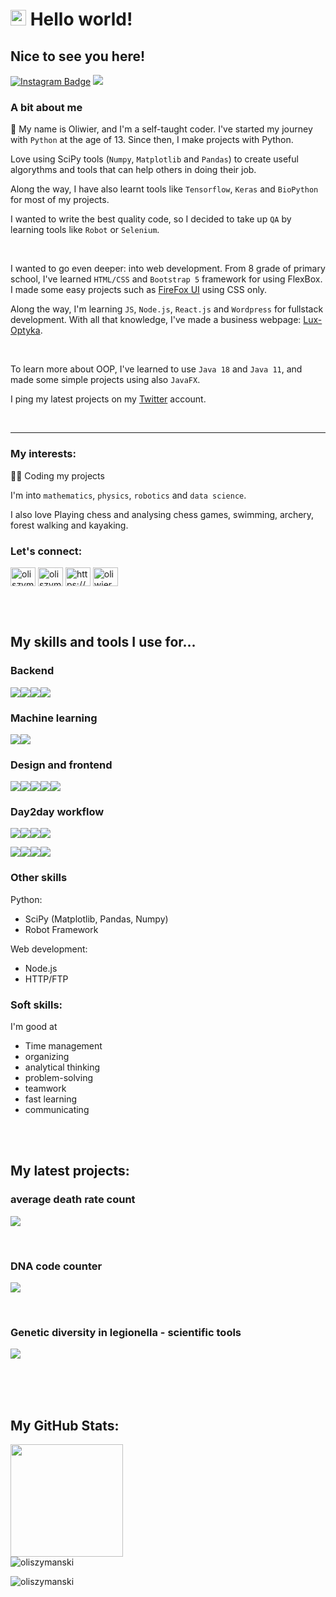 # <img src="https://media.giphy.com/media/hvRJCLFzcasrR4ia7z/giphy.gif" width="25px"> Hello world!

## Nice to see you here!
[![Instagram Badge](https://img.shields.io/badge/-Instagram-e4405f?style=flat-square&logo=Instagram&logoColor=white)](https://instagram.com/olii._pv/)
![](https://komarev.com/ghpvc/?username=oliszymanski&color=ff69b4)


### A bit about me
🚀 My name is Oliwier, and I'm a self-taught coder. I've started my journey with `Python` at the age of 13. 
Since then, I make projects with Python.

Love using SciPy tools (`Numpy`, `Matplotlib` and `Pandas`) to create useful algorythms and tools that can help others in
doing their job.

Along the way, I have also learnt tools like `Tensorflow`, `Keras` and `BioPython` for most of my projects.

I wanted to write the best quality code, so I decided to take up `QA` by learning tools like `Robot` or `Selenium`.

<br>

I wanted to go even deeper: into web development. From 8 grade of primary school, I've learned `HTML/CSS` and `Bootstrap 5`
framework for using FlexBox. I made some easy projects such as <a href='https://github.com/oliszymanski/Firefox-Essence-Dark-UI' target='_blank'>FireFox UI</a>
using CSS only.

Along the way, I'm learning `JS`, `Node.js`, `React.js` and `Wordpress` for fullstack development. With all that knowledge, I've made a business
webpage: <a href='https://lux-optyka.pl/' target='_blank'>Lux-Optyka</a>.

<br>

To learn more about OOP, I've learned to use `Java 18` and `Java 11`, and made some simple projects using also `JavaFX`.

I ping my latest projects on my <a href='https://twitter.com/oliszymanski'>Twitter</a> account.

<br>

<hr>

### My interests:

👩‍💻 Coding my projects

I'm into `mathematics`, `physics`, `robotics` and `data science`.

I also love Playing chess and analysing chess games, swimming, archery, forest walking and kayaking.



### Let's connect:
<p align="left">
<a href="https://dev.to/oliszymanski" target="blank"><img align="center" src="https://raw.githubusercontent.com/rahuldkjain/github-profile-readme-generator/master/src/images/icons/Social/devto.svg" alt="oliszymanski" height="30" width="40" /></a>
<a href="https://twitter.com/oliszymanski" target="blank"><img align="center" src="https://raw.githubusercontent.com/rahuldkjain/github-profile-readme-generator/master/src/images/icons/Social/twitter.svg" alt="oliszymanski" height="30" width="40" /></a>
<a href="https://linkedin.com/in/https://www.linkedin.com/in/oliwier-szyma%c5%84ski-007872207/" target="blank"><img align="center" src="https://raw.githubusercontent.com/rahuldkjain/github-profile-readme-generator/master/src/images/icons/Social/linked-in-alt.svg" alt="https://www.linkedin.com/in/oliwier-szyma%c5%84ski-007872207/" height="30" width="40" /></a>
<a href="https://kaggle.com/oliwier szymański" target="blank"><img align="center" src="https://raw.githubusercontent.com/rahuldkjain/github-profile-readme-generator/master/src/images/icons/Social/kaggle.svg" alt="oliwier szymański" height="30" width="40" /></a>
</p>

<br><br>



## My skills and tools I use for...


### Backend
<img src='https://img.shields.io/badge/PostgreSQL-316192?style=for-the-badge&logo=postgresql&logoColor=white' /><img src='https://img.shields.io/badge/Django-092E20?style=for-the-badge&logo=django&logoColor=white' /><img src='https://img.shields.io/badge/npm-CB3837?style=for-the-badge&logo=npm&logoColor=white' /><img src='https://img.shields.io/badge/Java-ED8B00?style=for-the-badge&logo=openjdk&logoColor=white' />

### Machine learning
<img src='https://img.shields.io/badge/TensorFlow-FF6F00?style=for-the-badge&logo=tensorflow&logoColor=white' /><img src='https://img.shields.io/badge/Python-3776AB?style=for-the-badge&logo=python&logoColor=white' />

### Design and frontend
<img src='https://img.shields.io/badge/HTML5-E34F26?style=for-the-badge&logo=html5&logoColor=white' /><img src='https://img.shields.io/badge/CSS3-1572B6?style=for-the-badge&logo=css3&logoColor=white' /><img src='https://img.shields.io/badge/Figma-F24E1E?style=for-the-badge&logo=figma&logoColor=white' /><img src='https://img.shields.io/badge/Bootstrap-563D7C?style=for-the-badge&logo=bootstrap&logoColor=white' /><img src='https://img.shields.io/badge/React-20232A?style=for-the-badge&logo=react&logoColor=61DAFB' />

### Day2day workflow
<img src='https://img.shields.io/badge/Colab-F9AB00?style=for-the-badge&logo=googlecolab&color=525252' /><img src='https://img.shields.io/badge/PyCharm-000000.svg?&style=for-the-badge&logo=PyCharm&logoColor=white' /><img src='https://img.shields.io/badge/IntelliJ_IDEA-000000.svg?style=for-the-badge&logo=intellij-idea&logoColor=white' /><img src='https://img.shields.io/badge/Visual_Studio_Code-0078D4?style=for-the-badge&logo=visual%20studio%20code&logoColor=white' />

<img src='https://img.shields.io/badge/GIT-E44C30?style=for-the-badge&logo=git&logoColor=white' /><img src='https://img.shields.io/badge/windows%20terminal-4D4D4D?style=for-the-badge&logo=windows%20terminal&logoColor=white' /><img src='https://img.shields.io/badge/GitLab-330F63?style=for-the-badge&logo=gitlab&logoColor=white' /><img src='https://img.shields.io/badge/GitHub-100000?style=for-the-badge&logo=github&logoColor=white' />

### Other skills
Python:
- SciPy (Matplotlib, Pandas, Numpy)
- Robot Framework

Web development:
- Node.js
- HTTP/FTP



### Soft skills:
I'm good at
- Time management
- organizing
- analytical thinking
- problem-solving
- teamwork
- fast learning
- communicating

<br><br>



## My latest projects:



### average death rate count
[![](https://github-readme-stats.vercel.app/api/pin/?username=oliszymanski&repo=Average-Death-Rate&hide_border=true&theme=monokai&cache_seconds=7200&border_radius=8&show_owner=false)](https://github.com/oliszymanski/Average-Death-Rate)



<br>

### DNA code counter
[![](https://github-readme-stats.vercel.app/api/pin/?username=oliszymanski&repo=Count-DNA-Nucleotides&hide_border=true&theme=monokai&cache_seconds=7200&border_radius=8&show_owner=false)](https://github.com/oliszymanski/Count-DNA-Nucleotides)



<br>

### Genetic diversity in legionella - scientific tools
[![](https://github-readme-stats.vercel.app/api/pin/?username=oliszymanski&repo=Easy-calculator&hide_border=true&theme=monokai&cache_seconds=7200&border_radius=8&show_owner=false)](genetic-diversity-in-legionella)

<br><br><br>

## My GitHub Stats:

<img align="center" height="180em" src="https://github-readme-stats.vercel.app/api/top-langs/?username=oliszymanski&exclude_repo=KNN-Image-Classification&show_icons=true&hide_border=true&layout=compact&langs_count=8&theme=monokai"/>

<br>

<img align="center" src="https://github-readme-stats.vercel.app/api?username=oliszymanski&show_icons=true&theme=monokai&hide_border=true" alt="oliszymanski" />

<br>

<p><img align="center" src="https://github-readme-streak-stats.herokuapp.com/?user=oliszymanski&theme-dark" alt="oliszymanski" /></p>
